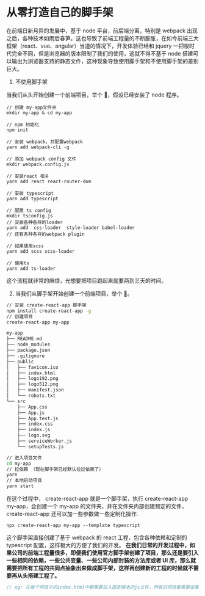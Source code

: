 # 从零打造自己的脚手架

在前端日新月异的发展中，基于 node 平台，前后端分离，特别是 webpack 出现之后，各种技术如雨后春笋。这也导致了前端工程量的不断膨胀，在如今前端三大框架（react、vue、angular）当道的情况下，开发体验已经和 jquery 一把梭时代完全不同，但是浏览器的版本限制了我们的使用，这就不得不基于 node 搭建可以输出为浏览器支持的静态文件，这种现象导致使用脚手架和不使用脚手架的差别巨大。

1. 不使用脚手架

当我们从头开始创建一个前端项目，举个 🌰，假设已经安装了 node 程序。

```
// 创建 my-app文件夹
mkdir my-app & cd my-app

// npm 初始化
npm init

// 安装 webpack，并配置webpack
yarn add webpack-cli -g

// 添加 webpack config 文件
mkdir webpack.config.js

// 安装react 相关
yarn add react react-router-dom

// 安装 typescript
yarn add typescript

// 配置 ts config
mkdir tsconfig.js
// 安装各种各样的loader
yarn add  css-loader  style-loader babel-loader
// 还有各种各样的webpack plugin

// 如果使用scss
yarn add scss scss-loader

// 使用ts
yarn add ts-loader
```

这个流程就非常的麻烦，光想要把项目跑起来就要两到三天的时间。

2. 当我们从脚手架开始创建一个前端项目，举个 🌰。

```sh
// 安装 create-react-app 脚手架
npm install create-react-app -g
// 创建项目
create-react-app my-app

my-app
├── README.md
├── node_modules
├── package.json
├── .gitignore
├── public
│   ├── favicon.ico
│   ├── index.html
│   ├── logo192.png
│   ├── logo512.png
│   ├── manifest.json
│   └── robots.txt
└── src
    ├── App.css
    ├── App.js
    ├── App.test.js
    ├── index.css
    ├── index.js
    ├── logo.svg
    ├── serviceWorker.js
    └── setupTests.js

// 进入项目文件
cd my-app
// 拉依赖 （现在脚手架已经默认拉过依赖了）
yarn
// 本地启动项目
yarn start
```

在这个过程中， create-react-app 就是一个脚手架，执行 create-react-app my-app，会创建一个 my-app 的文件夹，并在文件夹内部创建预定的文件，create-react-app 还可以加一些参数做一些定制化操作.

```
npx create-react-app my-app --template typescript
```

这个脚手架直接创建了基于 webpack 的 react 工程，包含各种依赖和定制的 typescript 配置，这样极大的方便了我们的开发。
**在我们日常的开发过程中，如果公司的前端工程量很多，即便我们使用官方脚手架创建了项目，那么还是要引入一些相同的依赖，一些公共变量、一些公司内部封装的方法库或者 UI 库，那么就需要把所有工程的共同点抽象出来做成脚手架，这样再创建新的工程的时候就不需要再从头搭建工程了。**

```js
// eg: 在每个项目中的index.html中都需要加入固定版本的js文件，所有的项目都需要设置为相同的eslint规范、一些公共的 d.ts 文件、相同的文件分布 等等。
```
